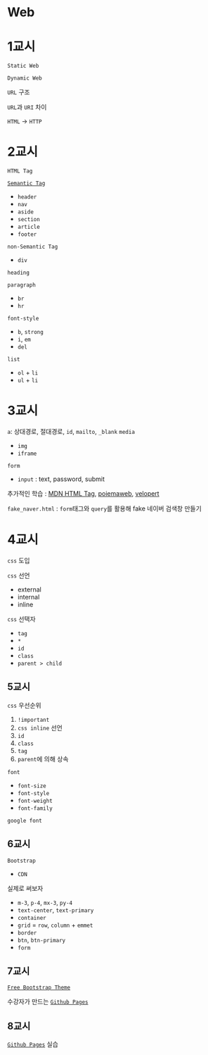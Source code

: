 # Web


# 1교시 

`Static Web`

`Dynamic Web`

`URL` 구조 

`URL`과 `URI` 차이

`HTML` -> `HTTP`

# 2교시
`HTML Tag`

[`Semantic Tag`](https://www.w3schools.com/html/html5_semantic_elements.asp)
  - `header`
  - `nav`
  - `aside`
  - `section`
  - `article`
  - `footer`

`non-Semantic Tag`
  - `div`

`heading`

`paragraph`
  - `br`
  - `hr`

`font-style`
  - `b`, `strong`
  - `i`, `em`
  - `del`

`list`
  - `ol` + `li`
  - `ul` + `li`

# 3교시
`a`: 상대경로, 절대경로, `id`, `mailto`, `_blank`
`media`
  - `img`
  - `iframe`

`form`
  - `input` : text, password, submit

추가적인 학습 : [MDN HTML Tag](https://developer.mozilla.org/en-US/docs/Web/HTML/Element), [poiemaweb](https://poiemaweb.com/), [velopert](https://velopert.com)

`fake_naver.html` : `form`태그와 `query`를 활용해 fake 네이버 검색창 만들기

# 4교시
`css` 도입  

`css` 선언
  - external 
  - internal 
  - inline    

`css` 선택자
  - `tag`
  - `*`
  - `id`
  - `class`
  - `parent > child`

## 5교시
`css` 우선순위
  1. `!important`
  2. `css inline` 선언
  3. `id`
  4. `class`
  5. `tag`
  6. `parent`에 의해 상속
  
`font`
  - `font-size`
  - `font-style`
  - `font-weight`
  - `font-family`

`google font`
  

## 6교시
`Bootstrap`
  - `CDN`

실제로 써보자
  - `m-3`, `p-4`, `mx-3`, `py-4`
  - `text-center`, `text-primary`
  - `container`
  - `grid` = `row`, `column` + `emmet`
  - `border`
  - `btn`, `btn-primary`
  - `form`

## 7교시
[`Free Bootstrap Theme`](https://startbootstrap.com/)

수강자가 만드는 [`Github Pages`](https://pages.github.com/)   

## 8교시
[`Github Pages`](https://pages.github.com/) 실습 